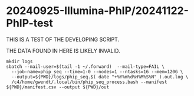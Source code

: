 
#	20240925-Illumina-PhIP/20241122-PhIP-test

THIS IS A TEST OF THE DEVELOPING SCRIPT.

THE DATA FOUND IN HERE IS LIKELY INVALID.





```
mkdir logs
sbatch --mail-user=$(tail -1 ~/.forward)  --mail-type=FAIL \
  --job-name=phip_seq --time=1-0 --nodes=1 --ntasks=16 --mem=120G \
  --output=${PWD}/logs/phip_seq.$( date "+%Y%m%d%H%M%S%N" ).out.log \
  /c4/home/gwendt/.local/bin/phip_seq_process.bash --manifest ${PWD}/manifest.csv --output ${PWD}/out
```

